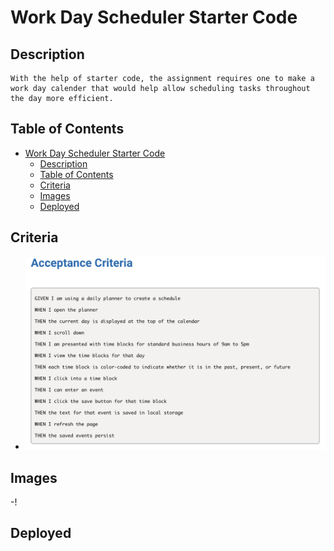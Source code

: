 # Work Day Scheduler Starter Code

## Description
    With the help of starter code, the assignment requires one to make a work day calender that would help allow scheduling tasks throughout the day more efficient.  

## Table of Contents
- [Work Day Scheduler Starter Code](#work-day-scheduler-starter-code)
  - [Description](#description)
  - [Table of Contents](#table-of-contents)
  - [Criteria](#criteria)
  - [Images](#images)
  - [Deployed](#deployed)
  
## Criteria
- ![alt text](./Assets/Images/Screenshot%202024-02-18%20at%2012.22.58%20PM.png "Acceptance Criteria")
  
## Images
-!
## Deployed



